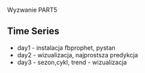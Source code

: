 Wyzwanie PART5 

## Time Series

- day1 - instalacja fbprophet, pystan
- day2 - wizualizacja, najprostsza predykcja
- day3 - sezon,cykl, trend - wizualizacja
